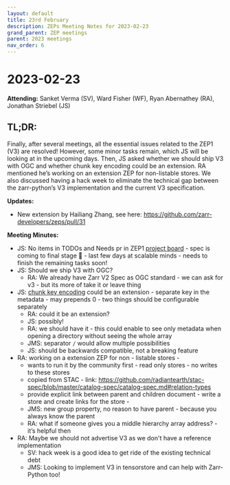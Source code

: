 ```yaml
---
layout: default
title: 23rd February
description: ZEPs Meeting Notes for 2023-02-23
grand_parent: ZEP meetings
parent: 2023 meetings
nav_order: 6
---
```


# 2023-02-23

**Attending:** Sanket Verma (SV), Ward Fisher (WF), Ryan Abernathey (RA), Jonathan Striebel (JS)

## TL;DR:

Finally, after several meetings, all the essential issues related to the ZEP1 (V3) are resolved! However, some minor tasks remain, which JS will be looking at in the upcoming days. Then, JS asked whether we should ship V3 with OGC and whether chunk key encoding could be an extension. RA mentioned he’s working on an extension ZEP for non-listable stores. We also discussed having a hack week to eliminate the technical gap between the zarr-python’s V3 implementation and the current V3 specification.

**Updates:**

- New extension by Hailiang Zhang, see here: <https://github.com/zarr-developers/zeps/pull/31>

**Meeting Minutes:**

- JS: No items in TODOs and Needs pr in ZEP1 [project board](https://github.com/orgs/zarr-developers/projects/2/views/2) - spec is coming to final stage 🎉 - last few days at scalable minds - needs to finish the remaining tasks soon!
- JS: Should we ship V3 with OGC?
    - RA: We already have Zarr V2 Spec as OGC standard - we can ask for v3 - but its more of take it or leave thing
- JS: [chunk key encoding](https://github.com/zarr-developers/zarr-specs/issues/172) could be an extension - separate key in the metadata - may prepends 0 - two things should be configurable separately 
    - RA: could it be an extension?
    - JS: possibly!
    - RA: we should have it - this could enable to see only metadata when opening a directory without seeing the whole array
    - JMS: separator `/` would allow multiple possibilities
    - JS: should be backwards compatible, not a breaking feature
- RA: working on a extension ZEP for non - listable stores - 
    - wants to run it by the community first - read only stores - no writes to these stores
    - copied from STAC - link: <https://github.com/radiantearth/stac-spec/blob/master/catalog-spec/catalog-spec.md#relation-types>
    - provide explicit link between parent and children document  - write a store and create links for the store - 
    - JMS: new group property, no reason to have parent - because you always know the parent
    - RA: what if someone gives you a middle hierarchy array address? - it’s helpful then
- RA: Maybe we should not advertise V3 as we don't have a reference implementation
    - SV: hack week is a good idea to get ride of the existing technical debt
    - JMS: Looking to implement V3 in tensorstore and can help with Zarr-Python too!
